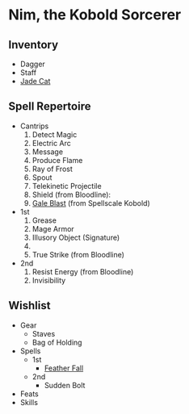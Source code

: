 # Nim, the Kobold Sorcerer

## Inventory

- Dagger
- Staff
- [Jade Cat](https://2e.aonprd.com/Equipment.aspx?ID=223)

## Spell Repertoire

- Cantrips
  1. Detect Magic
  1. Electric Arc
  1. Message
  1. Produce Flame
  1. Ray of Frost
  1. Spout
  1. Telekinetic Projectile
  1. Shield (from Bloodline): 
  1. [Gale Blast](https://2e.aonprd.com/Spells.aspx?ID=917) (from Spellscale Kobold)
- 1st
  1. Grease
  1. Mage Armor
  1. Illusory Object (Signature)
  1. 
  1. True Strike (from Bloodline)
- 2nd
  1. Resist Energy (from Bloodline)
  1. Invisibility

## Wishlist

- Gear
  - Staves
  - Bag of Holding
- Spells
  - 1st
    - [Feather Fall](https://2e.aonprd.com/Spells.aspx?ID=111)
  - 2nd
    - Sudden Bolt
- Feats
- Skills
